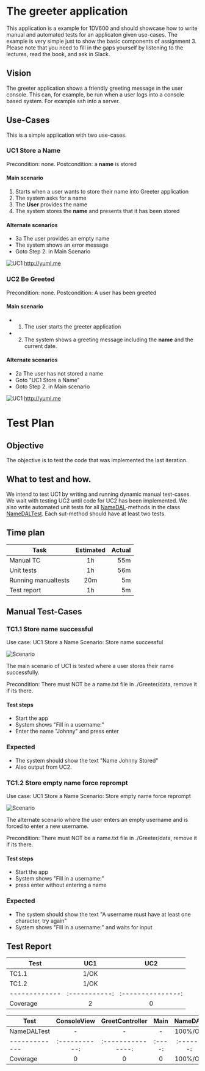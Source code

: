 # The greeter application
This application is a example for 1DV600 and should showcase how to write manual and automated tests for an applicaton given use-cases. The example is very simple just to show the basic components of assignment 3. Please note that you need to fill in the gaps yourself by listening to the lectures, read the book, and ask in Slack.

## Vision
The greeter application shows a friendly greeting message in the user console. This can, for example, be run when a user logs into a console based system. For example ssh into a server.

## Use-Cases
This is a simple application with two use-cases.


### UC1 Store a Name
Precondition: none.
Postcondition: a __name__ is stored

#### Main scenario
1. Starts when a user wants to store their name into Greeter application
2. The system asks for a name
3. The __User__ provides the name
4. The system stores the __name__ and presents that it has been stored

#### Alternate scenarios
* 3a The user provides an empty name
 * The system shows an error message
 * Goto Step 2. in Main Scenario

![UC1](http://yuml.me/10e85680.png) http://yuml.me

### UC2 Be Greeted
Precondition: none.
Postcondition: A user has been greeted

#### Main scenario
* 1. The user starts the greeter application
* 2. The system shows a greeting message including the __name__ and the current date.
 
#### Alternate scenarios
* 2a The user has not stored a name
 * Goto "UC1 Store a Name"
 * Goto Step 2. in Main scenario

![UC1](http://yuml.me/df63b63e.png) http://yuml.me


# Test Plan

## Objective
The objective is to test the code that was implemented the last iteration.

## What to test and how.
We intend to test UC1 by writing and running dynamic manual test-cases. We wait with testing UC2 until code for UC2 has been implemented.
We also write automated unit tests for all [NameDAL](https://github.com/dntoll/1dv600/blob/master/Greeter/src/Greetings/NameDAL.java)-methods in the class [NameDALTest](https://github.com/dntoll/1dv600/blob/master/Greeter/tests/Greetings/NameDALTest.java). Each sut-method should have at least two tests.

## Time plan

| Task          | Estimated | Actual  |
| ------------- |:---------:| -----:|
| Manual TC     | 1h        | 55m    |
| Unit tests    | 1h        | 56m |
| Running manualtests    | 20m        | 5m |
| Test report     | 1h        | 5m |

## Manual Test-Cases

### TC1.1 Store name successful
Use case: UC1 Store a Name
Scenario: Store name successful

![Scenario](http://yuml.me/567ad1fe.png)

The main scenario of UC1 is tested where a user stores their name successfully. 

Precondition: There must NOT be a name.txt file in ./Greeter/data, remove it if its there.

#### Test steps
* Start the app
* System shows "Fill in a username:"
* Enter the name "Johnny" and press enter

### Expected 
* The system should show the text "Name Johnny Stored" 
* Also output from UC2.

### TC1.2 Store empty name force reprompt
Use case: UC1 Store a Name
Scenario: Store empty name force reprompt

![Scenario](http://yuml.me/ad6e0e55.png)

The alternate scenario where the user enters an empty username and is forced to enter a new username. 

Precondition: There must NOT be a name.txt file in ./Greeter/data, remove it if its there.

#### Test steps
* Start the app
* System shows "Fill in a username:"
* press enter without entering a name

### Expected 
* The system should show the text "A username must have at least one character, try again" 
* System shows "Fill in a username:" and waits for input

## Test Report

| Test          | UC1 | UC2  | 
| --------- |:----:| :------:|
| TC1.1     | 1/OK |         |
| TC1.2     | 1/OK |         |
| ------------- |:-----------:| :---------------:|:----:|:-------:|
| Coverage       | 2    | 0       |


| Test          | ConsoleView | GreetController  | Main | NameDAL |
| ------------- |:-----------:| :---------------:|:----:|:-------:|
| NameDALTest   | - | -| - | 100%/OK |
| ------------- |:-----------:| :---------------:|:----:|:-------:|
| Coverage      | 0 | 0| 0 |  100%/OK |